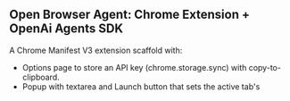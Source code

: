 ## Open Browser Agent: Chrome Extension + OpenAi Agents SDK
A Chrome Manifest V3 extension scaffold with:

- Options page to store an API key (chrome.storage.sync) with copy-to-clipboard.
- Popup with textarea and Launch button that sets the active tab's <title> to the textarea value and shows running status per-tab.
- Background service worker for scripting and tab focus handling.

### Setup

Requires pnpm. If not installed: `npm i -g pnpm`.

Install deps:

```bash
make install
```

Build TypeScript:

```bash
make build
```

Or watch mode:

```bash
pnpm run dev
```

### Load in Chrome

1. Open Chrome and navigate to `chrome://extensions/`.
2. Enable Developer mode (top right).
3. Click "Load unpacked" and select this folder (`browser-auto/`). The service worker and scripts are emitted to `build/` and referenced by `manifest.json`.

### Usage

- Click the extension icon to open the side bar.
- Enter a task in the textarea and click "Run". The active tab's page title will be updated.
- Use the options page (three dots on the extension card → Details → Extension options) to set/copy your OpenAI API key. The organization has to be verified, since this extension uses the gpt-5-mini model.

### Tools available

- clickElement: Click on the element with the given selector
- typeInFocusedElement: Type in the focused element
- typeInElement: Type in the element with the given selector
- findElementsWithText: Find elements with the given text
- clickElementWithText: Click on the element with the given text
- openUrl: Open the given url
- goBack: Go back to the previous page
- scroll: Scroll the page

## Tech stack

- Chrome Manifest V3
- OpenAi Agents SDK
- Svelte
- Tailwind CSS
- TypeScript
- Zod
